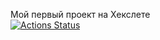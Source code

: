 Мой первый проект на Хекслете <br>
[![Actions Status](https://github.com/ShadeeeeeK/frontend-project-lvl1/workflows/linter/badge.svg)](https://github.com/ShadeeeeeK/frontend-project-lvl1/actions)
